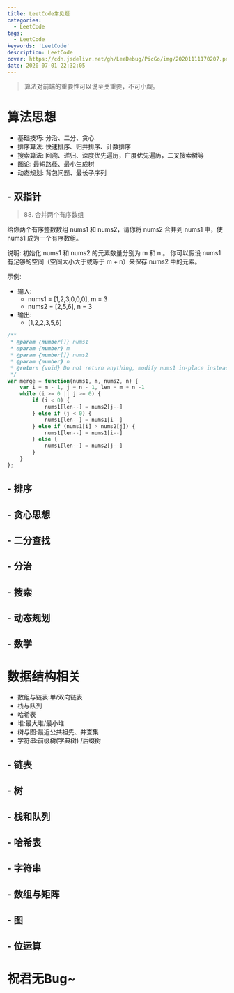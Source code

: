 ```yaml
---
title: LeetCode常见题
categories:
  - LeetCode
tags:
  - LeetCode
keywords: 'LeetCode'
description: LeetCode
cover: https://cdn.jsdelivr.net/gh/LeeDebug/PicGo/img/20201111170207.png
date: 2020-07-01 22:32:05
---
```


> 算法对前端的重要性可以说至关重要，不可小觑。

# 算法思想

- 基础技巧: 分治、二分、贪心
- 排序算法: 快速排序、归并排序、计数排序
- 搜索算法: 回溯、递归、深度优先遍历，广度优先遍历，二叉搜索树等
- 图论: 最短路径、最小生成树
- 动态规划: 背包问题、最长子序列

## - 双指针

> 88. 合并两个有序数组

给你两个有序整数数组 nums1 和 nums2，请你将 nums2 合并到 nums1 中，使 nums1 成为一个有序数组。

说明:
初始化 nums1 和 nums2 的元素数量分别为 m 和 n 。
你可以假设 nums1 有足够的空间（空间大小大于或等于 m + n）来保存 nums2 中的元素。

示例:
- 输入:
    - nums1 = [1,2,3,0,0,0], m = 3
    - nums2 = [2,5,6],       n = 3
- 输出: 
    - [1,2,2,3,5,6]

```js
/**
 * @param {number[]} nums1
 * @param {number} m
 * @param {number[]} nums2
 * @param {number} n
 * @return {void} Do not return anything, modify nums1 in-place instead.
 */
var merge = function(nums1, m, nums2, n) {
    var i = m - 1, j = n - 1, len = m + n -1
    while (i >= 0 || j >= 0) {
        if (i < 0) {
            nums1[len--] = nums2[j--]            
        } else if (j < 0) {
            nums1[len--] = nums1[i--]
        } else if (nums1[i] > nums2[j]) {
            nums1[len--] = nums1[i--]
        } else {
            nums1[len--] = nums2[j--]
        }
    }
};
```

## - 排序

## - 贪心思想

## - 二分查找

## - 分治

## - 搜索

## - 动态规划

## - 数学


# 数据结构相关

- 数组与链表:单/双向链表
- 栈与队列
- 哈希表
- 堆:最大堆/最小堆
- 树与图:最近公共祖先、并查集
- 字符串:前缀树(字典树) /后缀树

## - 链表

## - 树

## - 栈和队列

## - 哈希表

## - 字符串

## - 数组与矩阵

## - 图

## - 位运算


# 祝君无Bug~
